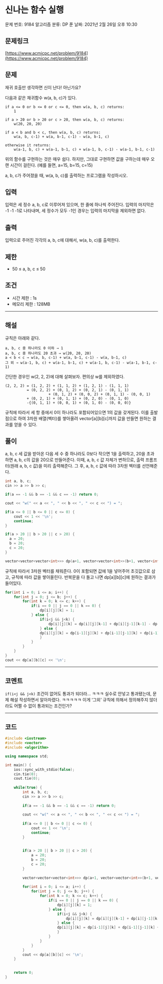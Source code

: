 # 신나는 함수 실행

문제 번호: 9184
알고리즘 분류: DP
푼 날짜: 2021년 2월 26일 오후 10:30

## 문제링크

[https://www.acmicpc.net/problem/9184](https://www.acmicpc.net/problem/9184)

## 문제

재귀 호출만 생각하면 신이 난다! 아닌가요?

다음과 같은 재귀함수 w(a, b, c)가 있다.

```
if a <= 0 or b <= 0 or c <= 0, then w(a, b, c) returns:
    1

if a > 20 or b > 20 or c > 20, then w(a, b, c) returns:
    w(20, 20, 20)

if a < b and b < c, then w(a, b, c) returns:
    w(a, b, c-1) + w(a, b-1, c-1) - w(a, b-1, c)

otherwise it returns:
    w(a-1, b, c) + w(a-1, b-1, c) + w(a-1, b, c-1) - w(a-1, b-1, c-1)

```

위의 함수를 구현하는 것은 매우 쉽다. 하지만, 그대로 구현하면 값을 구하는데 매우 오랜 시간이 걸린다. (예를 들면, a=15, b=15, c=15)

a, b, c가 주어졌을 때, w(a, b, c)를 출력하는 프로그램을 작성하시오.

## 입력

입력은 세 정수 a, b, c로 이루어져 있으며, 한 줄에 하나씩 주어진다. 입력의 마지막은 -1 -1 -1로 나타내며, 세 정수가 모두 -1인 경우는 입력의 마지막을 제외하면 없다.

## 출력

입력으로 주어진 각각의 a, b, c에 대해서, w(a, b, c)를 출력한다.

## 제한

- 50 ≤ a, b, c ≤ 50

## 조건

- 시간 제한 : 1s
- 메모리 제한 : 128MB

---

## 해설

규칙은 아래와 같다.

```
a, b, c 중 하나라도 0 이하 → 1
a, b, c 중 하나라도 20 초과 → w(20, 20, 20)
a < b < c → w(a, b, c-1) + w(a, b-1, c-1) - w(a, b-1, c)
그 외 → w(a-1, b, c) + w(a-1, b-1, c) + w(a-1, b, c-1) - w(a-1, b-1, c-1)
```

간단한 경우인 w(2, 2, 2)에 대해 살펴보자. 편의상 w를 제외하였다.

```
(2, 2, 2) = (1, 2, 2) + (1, 1, 2) + (1, 2, 1) - (1, 1, 1)
          = (0, 2, 2) + (0, 1, 2) + (0, 2, 1) - (0, 1, 1)
					+ (0, 1, 2) + (0, 0, 2) + (0, 1, 1) - (0, 0, 1)
          + (0, 2, 1) + (0, 1, 1) + (0, 2, 0) - (0, 1, 0)
          -{(0, 1, 1) + (0, 0, 1) + (0, 1, 0) - (0, 0, 0)}
```

규칙에 따라서 세 항 중에서 0이 하나라도 포함되어있으면 1의 값을 갖게된다. 이를 출발점으로 하여 3차원 배열(벡터)를 쌓아올려 vector[a][b][c]까지 값을 만들면 원하는 결과를 얻을 수 있다.

## 풀이

a, b, c 세 값을 받아온 다음 세 수 중 하나라도 0보다 작으면 1을 출력하고, 20을 초과하면 a, b, c의 값을 20으로 만들어준다. 이때, a, b, c 값 자체가 변하므로, 출력 프롬프터(원래 a, b, c 값)을 미리 출력해준다. 그 후, a, b, c 값에 따라 3차원 벡터를 선언해준다.

```cpp
int a, b, c;
cin >> a >> b >> c;

if(a == -1 && b == -1 && c == -1) return 0;

cout << "w(" << a << ", " << b << ", " << c << ") = ";

if(a <= 0 || b <= 0 || c <= 0) {
    cout << 1 << '\n';
    continue;
}

if(a > 20 || b > 20 || c > 20) {
  a = 20;
  b = 20;
  c = 20;
}

vector<vector<vector<int>>> dp(a+1, vector<vector<int>>(b+1, vector<int>(c+1, 0)));
```

규칙에 따라서 3차원 벡터를 채워준다. 0이 포함되면 값에 1을 넣어주어 초깃값으로 삼고, 규칙에 따라 값을 쌓아올린다. 반복문을 다 돌고 나면 dp[a][b][c]에 원하는 결과가 들어있다.

```cpp
for(int i = 0; i <= a; i++) {
    for(int j = 0; j <= b; j++) {
        for(int k = 0; k <= c; k++) {
            if(i == 0 || j == 0 || k == 0) {
                dp[i][j][k] = 1;
            } else {
                if(i<j && j<k) {
                    dp[i][j][k] = dp[i][j][k-1] + dp[i][j-1][k-1] - dp[i][j-1][k];
                } else {
                dp[i][j][k] = dp[i-1][j][k] + dp[i-1][j-1][k] + dp[i-1][j][k-1] - dp[i-1][j-1][k-1];
                }
            }
        }
    }
}
cout << dp[a][b][c] << '\n';

```

---

## 코멘트

`if(i<j && j<k)` 조건이 없어도 통과가 되더라... ㅋㅋㅋ 실수로 안넣고 통과됐는데, 문제 해설 작성하면서 알아차렸다. ㅋㅋㅋㅋㅋ 이게 ‘그외’ 규칙에 의해서 정의해주지 않더라도 어쩔 수 없이 통과되는 조건인가?

---

## 코드

```cpp
#include <iostream>
#include <vector>
#include <algorithm>

using namespace std;

int main() {
	ios::sync_with_stdio(false);
	cin.tie(0);
	cout.tie(0);
	
	while(true) {
    	int a, b, c;
        cin >> a >> b >> c;
	
	    if(a == -1 && b == -1 && c == -1) return 0;
	    
	    cout << "w(" << a << ", " << b << ", " << c << ") = ";
	    
	    if(a <= 0 || b <= 0 || c <= 0) {
            cout << 1 << '\n';
            continue;
	    }
	    
	    
	    if(a > 20 || b > 20 || c > 20) {
	        a = 20;
	        b = 20;
	        c = 20;
	    }
	    
	    vector<vector<vector<int>>> dp(a+1, vector<vector<int>>(b+1, vector<int>(c+1, 0)));
	    
	    for(int i = 0; i <= a; i++) {
	        for(int j = 0; j <= b; j++) {
	            for(int k = 0; k <= c; k++) {
	                if(i == 0 || j == 0 || k == 0) {
	                    dp[i][j][k] = 1;
	                } else {
	                    if(i<j && j<k) {
	                        dp[i][j][k] = dp[i][j][k-1] + dp[i][j-1][k-1] - dp[i][j-1][k];
	                    } else {
	                    dp[i][j][k] = dp[i-1][j][k] + dp[i-1][j-1][k] + dp[i-1][j][k-1] - dp[i-1][j-1][k-1];
	                    }
	                }
	            }
	        }
	    }
	    cout << dp[a][b][c] << '\n';
	}
	
	
	return 0;
}
```